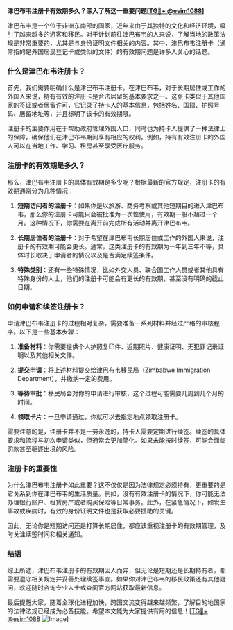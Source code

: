 **津巴布韦注册卡有效期多久？深入了解这一重要问题[[TG💪+ @esim1088](https://t.me/s/esim1088)]**

津巴布韦是一个位于非洲东南部的国家，近年来由于其独特的文化和经济环境，吸引了越来越多的游客和移民。对于计划前往津巴布韦的人来说，了解当地的政策法规是非常重要的，尤其是与身份证明文件相关的内容。其中，津巴布韦注册卡（通常指的是外国居民登记卡或类似的文件）的有效期问题是许多人关心的话题。

### 什么是津巴布韦注册卡？

首先，我们需要明确什么是津巴布韦注册卡。在津巴布韦，对于长期居住或工作的外国人来说，持有有效的注册卡是合法居留的基本要求之一。这张卡类似于其他国家的签证或者居留许可，它记录了持卡人的基本信息，包括姓名、国籍、护照号码、居留地址等，并且标明了该卡的有效期限。

注册卡的主要作用在于帮助政府管理外国人口，同时也为持卡人提供了一种法律上的保障，确保他们在津巴布韦期间享有相应的权利。例如，持有有效注册卡的外国人可以在当地工作、学习、租房甚至享受医疗服务。

### 注册卡的有效期是多久？

那么，津巴布韦注册卡的具体有效期是多少呢？根据最新的官方规定，注册卡的有效期通常分为几种情况：

1. **短期访问者的注册卡**：如果你是以旅游、商务考察或其他短期目的进入津巴布韦，那么你的注册卡可能只会被批准为一次性使用，有效期一般不超过一个月。这种情况下，你需要在离开前完成所有活动并离开津巴布韦。

2. **长期居住者的注册卡**：对于希望在津巴布韦长期居住或工作的外国人来说，注册卡的有效期可能会更长。通常，这类注册卡的有效期为一年到三年不等，具体时长取决于申请者的情况以及是否满足续签条件。

3. **特殊类别**：还有一些特殊情况，比如外交人员、联合国工作人员或者其他具有特殊身份的人士，他们的注册卡可能会有更长的有效期，甚至没有明确的截止日期。

### 如何申请和续签注册卡？

申请津巴布韦注册卡的过程相对复杂，需要准备一系列材料并经过严格的审核程序。以下是一些基本步骤：

1. **准备材料**：你需要提供个人护照复印件、近期照片、健康证明、无犯罪记录证明以及其他相关文件。
   
2. **提交申请**：将上述材料提交给津巴布韦移民局（Zimbabwe Immigration Department），并缴纳一定的费用。

3. **等待审批**：移民局会对你的申请进行审核，这个过程可能需要几周到几个月的时间。

4. **领取卡片**：一旦申请通过，你就可以去指定地点领取注册卡。

需要注意的是，注册卡并不是一劳永逸的，持卡人需要定期进行续签。续签的具体要求和流程与初次申请类似，但通常会更加简化。如果未能按时续签，可能会面临罚款甚至驱逐出境的风险。

### 注册卡的重要性

为什么津巴布韦注册卡如此重要？这不仅仅是因为法律规定必须持有，更重要的是它关系到你在津巴布韦的生活质量。例如，没有有效注册卡的情况下，你可能无法办理银行账户、租赁房产或者购买保险等日常事务。此外，在紧急情况下，如发生事故或疾病时，有效的身份证明文件也是获取必要援助的关键。

因此，无论你是短期访问还是打算长期居住，都应该重视注册卡的有效期管理，及时关注续签时间和相关通知。

### 结语

综上所述，津巴布韦注册卡的有效期因人而异，但无论是短期还是长期持有者，都需要遵守相关规定并妥善处理续签事宜。如果你对津巴布韦的移民政策还有其他疑问，欢迎随时咨询专业人士或查阅官方网站获取最新信息。

最后提醒大家，随着全球化进程加快，跨国交流变得越来越频繁，了解目的地国家的法律法规已经成为必备技能。希望本文能为大家提供有用的信息！[[TG💪+ @esim1088](https://t.me/s/esim1088) ![Image](https://i.postimg.cc/4NQfJmqS/Snipaste-2025-05-13-00-14-12.png)]